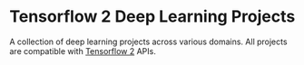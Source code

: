 # Tensorflow 2 Deep Learning Projects

A collection of deep learning projects across various domains. All projects are compatible with [Tensorflow 2](https://www.tensorflow.org/beta) APIs.
